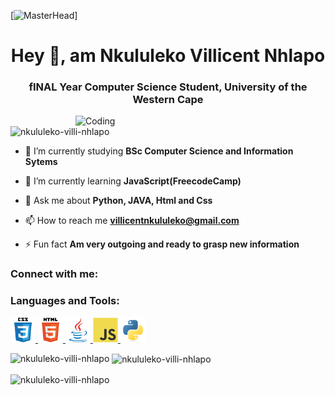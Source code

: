 [![MasterHead](https://previews.123rf.com/images/karpenkoilia/karpenkoilia1806/karpenkoilia180600011/102988806-vector-line-web-concept-for-programming-linear-web-banner-for-coding-.jpg?fj=1.)]
<h1 align="center">Hey 👋, am Nkululeko Villicent Nhlapo</h1>
<h3 align="center">fINAL Year Computer Science Student, University of the Western Cape</h3>
<img align="right" alt="Coding" width="400" src="https://camo.githubusercontent.com/cae12fddd9d6982901d82580bdf321d81fb299141098ca1c2d4891870827bf17/68747470733a2f2f6d69726f2e6d656469756d2e636f6d2f6d61782f313336302f302a37513379765349765f7430696f4a2d5a2e676966">

<p align="left"> <img src="https://komarev.com/ghpvc/?username=nkululeko-villi-nhlapo&label=Profile%20views&color=0e75b6&style=flat" alt="nkululeko-villi-nhlapo" /> </p>

- 🔭 I’m currently studying **BSc Computer Science and Information Sytems**

- 🌱 I’m currently learning **JavaScript(FreecodeCamp)**

- 💬 Ask me about **Python, JAVA, Html and Css**

- 📫 How to reach me **villicentnkululeko@gmail.com**

- ⚡ Fun fact **Am very outgoing and ready to grasp new information**

<h3 align="left">Connect with me:</h3>
<p align="left">
</p>

<h3 align="left">Languages and Tools:</h3>
<p align="left"> <a href="https://www.w3schools.com/css/" target="_blank" rel="noreferrer"> <img src="https://raw.githubusercontent.com/devicons/devicon/master/icons/css3/css3-original-wordmark.svg" alt="css3" width="40" height="40"/> </a> <a href="https://www.w3.org/html/" target="_blank" rel="noreferrer"> <img src="https://raw.githubusercontent.com/devicons/devicon/master/icons/html5/html5-original-wordmark.svg" alt="html5" width="40" height="40"/> </a> <a href="https://www.java.com" target="_blank" rel="noreferrer"> <img src="https://raw.githubusercontent.com/devicons/devicon/master/icons/java/java-original.svg" alt="java" width="40" height="40"/> </a> <a href="https://developer.mozilla.org/en-US/docs/Web/JavaScript" target="_blank" rel="noreferrer"> <img src="https://raw.githubusercontent.com/devicons/devicon/master/icons/javascript/javascript-original.svg" alt="javascript" width="40" height="40"/> </a> <a href="https://www.python.org" target="_blank" rel="noreferrer"> <img src="https://raw.githubusercontent.com/devicons/devicon/master/icons/python/python-original.svg" alt="python" width="40" height="40"/> </a> </p>

<p><img align="left" src="https://github-readme-stats.vercel.app/api/top-langs?username=nkululeko-villi-nhlapo&show_icons=true&locale=en&layout=compact" alt="nkululeko-villi-nhlapo" /></p>

<p>&nbsp;<img align="center" src="https://github-readme-stats.vercel.app/api?username=nkululeko-villi-nhlapo&show_icons=true&locale=en" alt="nkululeko-villi-nhlapo" /></p>

<p><img align="center" src="https://github-readme-streak-stats.herokuapp.com/?user=nkululeko-villi-nhlapo&" alt="nkululeko-villi-nhlapo" /></p>

